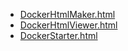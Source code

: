 * [DockerHtmlMaker.html](DockerHtmlMaker.html)
* [DockerHtmlViewer.html](DockerHtmlViewer.html)
* [DockerStarter.html](DockerStarter.html)